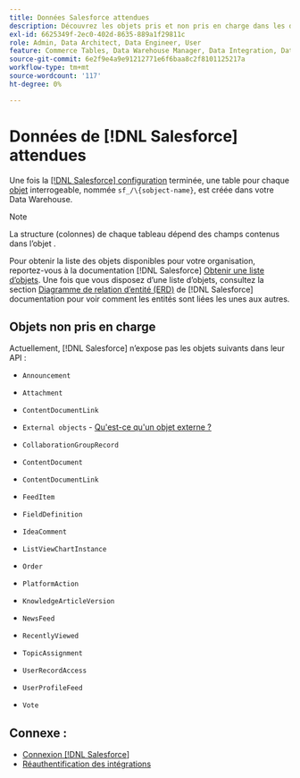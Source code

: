 ```yaml
---
title: Données Salesforce attendues
description: Découvrez les objets pris et non pris en charge dans les données Salesforce.
exl-id: 6625349f-2ec0-402d-8635-889a1f29811c
role: Admin, Data Architect, Data Engineer, User
feature: Commerce Tables, Data Warehouse Manager, Data Integration, Data Import/Export
source-git-commit: 6e2f9e4a9e91212771e6f6baa8c2f8101125217a
workflow-type: tm+mt
source-wordcount: '117'
ht-degree: 0%

---
```


# Données de [!DNL Salesforce] attendues

Une fois la [[!DNL Salesforce] configuration](../integrations/salesforce.md) terminée, une table pour chaque [objet](https://developer.salesforce.com/docs/atlas.en-us.object_reference.meta/object_reference/sforce_api_objects_concepts.htm) interrogeable, nommée `sf_/\{sobject-name}`, est créée dans votre Data Warehouse.

>[!NOTE]
>
>La structure (colonnes) de chaque tableau dépend des champs contenus dans l’objet .

Pour obtenir la liste des objets disponibles pour votre organisation, reportez-vous à la documentation [!DNL Salesforce] [Obtenir une liste d’objets](https://developer.salesforce.com/docs/atlas.en-us.api_rest.meta/api_rest/dome_describeGlobal.htm). Une fois que vous disposez d’une liste d’objets, consultez la section [Diagramme de relation d’entité (ERD)](https://developer.salesforce.com/docs/atlas.en-us.object_reference.meta/object_reference/sforce_api_erd_knowledge.htm) de [!DNL Salesforce] documentation pour voir comment les entités sont liées les unes aux autres.

## Objets non pris en charge

Actuellement, [!DNL Salesforce] n’expose pas les objets suivants dans leur API :

* `Announcement`
* `Attachment`
* `ContentDocumentLink`
* `External objects` - [Qu&#39;est-ce qu&#39;un objet externe ?](https://developer.salesforce.com/docs/atlas.en-us.object_reference.meta/object_reference/sforce_api_objects_external_objects.htm)
* `CollaborationGroupRecord`
* `ContentDocument`
* `ContentDocumentLink`
* `FeedItem`
* `FieldDefinition`
* `IdeaComment`
* `ListViewChartInstance`
* `Order`
* `PlatformAction`

* `KnowledgeArticleVersion`
* `NewsFeed`
* `RecentlyViewed`
* `TopicAssignment`
* `UserRecordAccess`
* `UserProfileFeed`
* `Vote`

## Connexe :

* [Connexion  [!DNL Salesforce]](../integrations/salesforce.md)
* [Réauthentification des intégrations](https://experienceleague.adobe.com/docs/commerce-knowledge-base/kb/how-to/mbi-reauthenticating-integrations.html)
